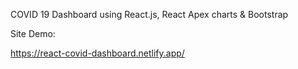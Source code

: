 COVID 19 Dashboard using React.js, React Apex charts & Bootstrap

Site Demo:

https://react-covid-dashboard.netlify.app/
